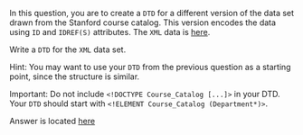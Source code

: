 In this question, you are to create a `DTD` for a different version of the data 
set drawn from the Stanford course catalog. This version encodes the data using 
`ID` and `IDREF(S)` attributes. The `XML` data is [here][1]. 

Write a `DTD` for the `XML` data set. 

Hint: You may want to use your `DTD` from the previous question as a starting 
point, since the structure is similar. 

Important: Do not include `<!DOCTYPE Course_Catalog [...]>` in your DTD. 
Your `DTD` should start with `<!ELEMENT Course_Catalog (Department*)>`. 

Answer is located [here][2]


[1]: courses-ID.xml
[2]: courses-ID-ans.xml